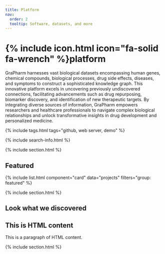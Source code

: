 ```yaml
---
title: Platform
nav:
  order: 2
  tooltip: Software, datasets, and more
---
```


# {% include icon.html icon="fa-solid fa-wrench" %}platform

GraPharm harnesses vast biological datasets encompassing human genes, chemical compounds, biological processes, drug side effects, diseases, and symptoms to construct a sophisticated knowledge graph. 
This innovative platform excels in uncovering previously undiscovered connections, facilitating advancements such as drug repurposing, biomarker discovery, and identification of new therapeutic targets.
By integrating diverse sources of information, GraPharm empowers researchers and healthcare professionals to navigate complex biological relationships and unlock transformative insights in drug development and personalized medicine.


{% include tags.html tags="github, web server, demo" %}

{% include search-info.html %}

{% include section.html %}

## Featured

{% include list.html component="card" data="projects" filters="group: featured" %}

{% include section.html %}

## Look what we discovered
<div>
    <h2>This is HTML content</h2>
    <p>This is a paragraph of HTML content.</p>
</div>

<script type="text/javascript" src="https://cdnjs.cloudflare.com/ajax/libs/vis/4.16.1/vis-network.min.js"> </script> <style type="text/css"> #mynetwork { width: 100%; height: 750px; background-color: #ffffff; position: relative; float: left; } </style>
<script type="text/javascript"> // initialize global variables. var edges; var nodes; var network; var container; var options, data; // This method is responsible for drawing the graph, returns the drawn network function drawGraph() { var container = document.getElementById('mynetwork'); // parsing and collecting nodes and edges from the python nodes = new vis.DataSet([{"id": "Hoa Nguyen", "image": "https://raw.githubusercontent.com/hnguyentt/cv_graph/master/images/Gau.jpg", "label": "Hoa Nguyen", "shape": "circularImage", "size": 50}, {"id": "Education", "image": "https://raw.githubusercontent.com/hnguyentt/cv_graph/master/images/education.png", "label": "Education", "shape": "circularImage"}, {"id": "Luong The Vinh high school for the gifted", "image": "https://raw.githubusercontent.com/hnguyentt/cv_graph/master/images/LTV.jpg", "label": "Luong The Vinh high school for the gifted", "shape": "circularImage"}, {"id": "University of Medicine and Pharmacy, Ho Chi Minh city", "image": "https://raw.githubusercontent.com/hnguyentt/cv_graph/master/images/UMPHCM.png", "label": "University of Medicine and Pharmacy, Ho Chi Minh city", "shape": "circularImage"}, {"id": "VietAI", "image": "https://raw.githubusercontent.com/hnguyentt/cv_graph/master/images/VietAI.png", "label": "VietAI", "shape": "circularImage"}, {"id": "Research Experience", "image": "https://raw.githubusercontent.com/hnguyentt/cv_graph/master/images/research.png", "label": "Research Experience", "shape": "circularImage"}, {"id": "Online Research Club", "image": "https://raw.githubusercontent.com/hnguyentt/cv_graph/master/images/ORC.png", "label": "Online Research Club", "shape": "circularImage"}, {"id": "Working Experience", "image": "https://raw.githubusercontent.com/hnguyentt/cv_graph/master/images/working.png", "label": "Working Experience", "shape": "circularImage"}, {"id": "Cao Thang Eye Hospital", "image": "https://raw.githubusercontent.com/hnguyentt/cv_graph/master/images/CTEH.png", "label": "Cao Thang Eye Hospital", "shape": "circularImage"}, {"id": "Hobbies", "image": "https://raw.githubusercontent.com/hnguyentt/cv_graph/master/images/hobby.jpg", "label": "Hobbies", "shape": "circularImage"}, {"id": "Playing musical instruments", "image": "https://raw.githubusercontent.com/hnguyentt/cv_graph/master/images/piano.jpg", "label": "Playing musical instruments", "shape": "circularImage"}, {"id": "Cycling", "image": "https://raw.githubusercontent.com/hnguyentt/cv_graph/master/images/cycling.jpg", "label": "Cycling", "shape": "circularImage"}, {"id": "Drawing", "image": "https://raw.githubusercontent.com/hnguyentt/cv_graph/master/images/drawing.png", "label": "Drawing", "shape": "circularImage"}, {"id": "Reading", "image": "https://raw.githubusercontent.com/hnguyentt/cv_graph/master/images/reading.png", "label": "Reading", "shape": "circularImage"}, {"id": "Pasteur Institute", "image": "https://raw.githubusercontent.com/hnguyentt/cv_graph/master/images/pasteur.jpg", "label": "Pasteur Institute", "shape": "circularImage"}]); edges = new vis.DataSet([{"color": "#0B806C", "from": "Hoa Nguyen", "to": "Education"}, {"color": "#0B806C", "from": "Education", "to": "Luong The Vinh high school for the gifted"}, {"color": "#0B806C", "from": "Education", "to": "University of Medicine and Pharmacy, Ho Chi Minh city"}, {"color": "#0B806C", "from": "Education", "to": "VietAI"}, {"color": "#0B3080", "from": "Hoa Nguyen", "to": "Research Experience"}, {"color": "#0B3080", "from": "Research Experience", "to": "University of Medicine and Pharmacy, Ho Chi Minh city"}, {"color": "#0B3080", "from": "Research Experience", "to": "Online Research Club"}, {"color": "#805B0B", "from": "Hoa Nguyen", "to": "Working Experience"}, {"color": "#805B0B", "from": "Working Experience", "to": "VietAI"}, {"color": "#805B0B", "from": "Working Experience", "to": "Cao Thang Eye Hospital"}, {"color": "#800B64", "from": "Hoa Nguyen", "to": "Hobbies"}, {"color": "#800B64", "from": "Hobbies", "to": "Playing musical instruments"}, {"color": "#800B64", "from": "Hobbies", "to": "Cycling"}, {"color": "#800B64", "from": "Hobbies", "to": "Drawing"}, {"color": "#800B64", "from": "Hobbies", "to": "Reading"}, {"color": "#0B3080", "from": "Research Experience", "to": "Pasteur Institute"}, {"color": "#805B0B", "from": "Working Experience", "to": "Pasteur Institute"}]); // adding nodes and edges to the graph data = {nodes: nodes, edges: edges}; var options = {"nodes": {"color": {"background": "rgba(255,253,248,1)"}}, "edges": {"color": {"inherit": true}, "smooth": true}, "physics": {"minVelocity": 0.75}}; network = new vis.Network(container, data, options); return network; } drawGraph(); </script>

{% include section.html %}